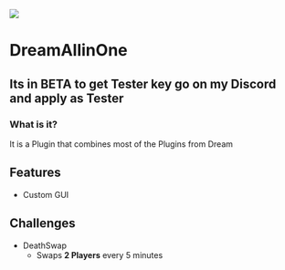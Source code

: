 
[<img src="https://discordapp.com/api/guilds/853352812444254238/widget.png?style=banner2">](https://discord.gg/ZeBDszP2VK)

# DreamAllinOne
## Its in BETA to get Tester key go on my Discord and apply as Tester
### What is it?
It is a Plugin that combines most of the Plugins from Dream
## Features
- Custom GUI

## Challenges
- DeathSwap
  - Swaps **2 Players** every 5 minutes

